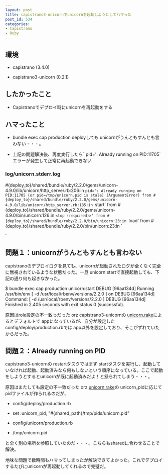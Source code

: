 ```yaml
---
layout: post
title: capistrano3-unicornでunicornを起動しようとしてハマった
post_id: 534
categories: 
- Capistrano
- Ruby
---
```


## 環境



*  capistrano (3.4.0)


*  capistrano3-unicorn (0.2.1)


## したかったこと



*  Capistranoでデプロイ時にunicornを再起動をする


## ハマったこと



*  bundle exec cap production deployしても
unicornがうんともすんとも言わない・・・。


*  上記の問題解決後、再度実行したら``pid=': Already running on PID:11705`エラーが発生して正常に再起動できない


### log/unicorn.stderr.log



#{deploy_to}/shared/bundle/ruby/2.2.0/gems/unicorn-4.9.0/lib/unicorn/http_server.rb:206:in `pid=': Already running on PID:11705 (or pid=/tmp/unicorn.pid is stale) (ArgumentError)
        from #{deploy_to}/shared/bundle/ruby/2.2.0/gems/unicorn-4.9.0/lib/unicorn/http_server.rb:135:in `start'
        from #{deploy_to}/shared/bundle/ruby/2.2.0/gems/unicorn-4.9.0/bin/unicorn:126:in `<top (required)>'
        from #{deploy_to}/shared/bundle/ruby/2.2.0/bin/unicorn:23:in `load'
        from #{deploy_to}/shared/bundle/ruby/2.2.0/bin/unicorn:23:in `<main>'


## 問題１：unicornがうんともすんとも言わない


capistranoのデプロイログを見ても、unicornが起動されたログが全くなく完全に無視されているような状態だった。一旦 
unicorn:startで直接起動しても、下記の通り何も起きなかった。


$ bundle exec cap production unicorn:start
DEBUG [96aa134d] Running /usr/bin/env [ -d /usr/local/rbenv/versions/2.2.0 ] on 
DEBUG [96aa134d] Command: [ -d /usr/local/rbenv/versions/2.2.0 ]
DEBUG [96aa134d] Finished in 2.405 seconds with exit status 0 (successful).

原因はrole設定の不一致っだった orz capistrano3-unicornの
[unicorn.rake](https://github.com/tablexi/capistrano3-unicorn/blob/master/lib/capistrano3/tasks/unicorn.rake#L5)によるとデフォルトで
appになっているが、自分が設定した
config/deploy/production.rbでは
app以外を設定しており、そこがずれていたからだった。


## 問題２：Already running on PID



capistrano3-unicornの
restartタスクではまず
startタスクを実行し、起動していなければ起動、起動済みなら何もしないという順序になっている。ここで起動をしようとするとunicornが既に起動済みだよ！と怒られてしまう・・・。

原因はまたしても設定の不一致だった orz 
[unicorn.rake](https://github.com/tablexi/capistrano3-unicorn/blob/a4adb59031b001a9cd8f9dce5f4beb3200c80f8d/lib/capistrano3/tasks/unicorn.rake#L3)の
unicorn_pidに応じてpidファイルが作られるのだが、


*  config/deploy/production.rb


*  set :unicorn_pid, "#{shared_path}/tmp/pids/unicorn.pid"


*  config/unicorn/production.rb


*  /tmp/unicorn.pid

と全く別の場所を参照していたのだ・・・。こちらもsharedに合わせることで解決。

地味な問題で数時間もハマってしまったが解決できてよかった。これでデプロイするたびにunicornが再起動してくれるので完璧だ。